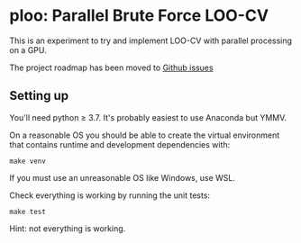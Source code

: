 ploo: Parallel Brute Force LOO-CV
=================================

This is an experiment to try and implement LOO-CV with parallel processing on a GPU.

The project roadmap has been moved to [Github issues](https://github.com/kuperov/ploo/labels/enhancement)

Setting up
----------

You'll need python ≥ 3.7. It's probably easiest to use Anaconda but YMMV.

On a reasonable OS you should be able to create the virtual environment that contains runtime and development dependencies with:

    make venv

If you must use an unreasonable OS like Windows, use WSL.

Check everything is working by running the unit tests:

    make test

Hint: not everything is working.

